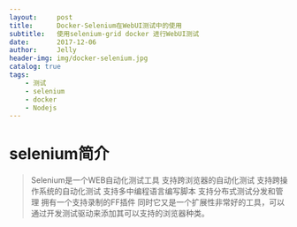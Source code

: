 ```yaml
---
layout:     post
title:      Docker-Selenium在WebUI测试中的使用
subtitle:   使用selenium-grid docker 进行WebUI测试
date:       2017-12-06
author:     Jelly
header-img: img/docker-selenium.jpg
catalog: true
tags:
    - 测试
    - selenium
    - docker
    - Nodejs
---
```

# selenium简介
>Selenium是一个WEB自动化测试工具
>支持跨浏览器的自动化测试
>支持跨操作系统的自动化测试
>支持多中编程语言编写脚本
>支持分布式测试分发和管理
>拥有一个支持录制的FF插件
>同时它又是一个扩展性非常好的工具，可以通过开发测试驱动来添加其可以支持的浏览器种类。